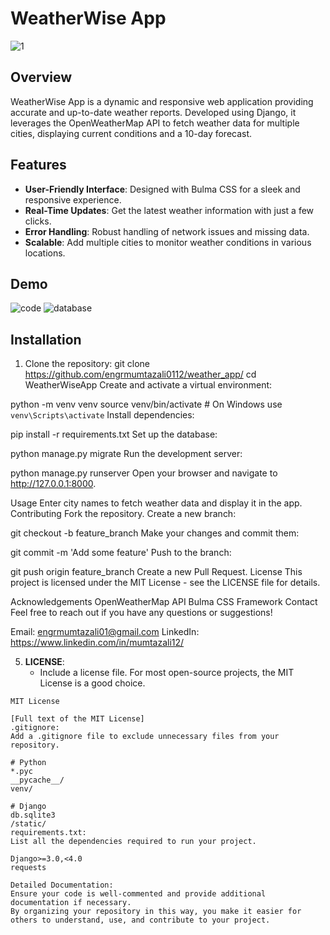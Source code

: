 # WeatherWise App

![1](https://github.com/engrmumtazali0112/weather_app/assets/156393630/1137af63-4f49-4717-a98a-45980429a68f)


## Overview
WeatherWise App is a dynamic and responsive web application providing accurate and up-to-date weather reports. Developed using Django, it leverages the OpenWeatherMap API to fetch weather data for multiple cities, displaying current conditions and a 10-day forecast.

## Features
- **User-Friendly Interface**: Designed with Bulma CSS for a sleek and responsive experience.
- **Real-Time Updates**: Get the latest weather information with just a few clicks.
- **Error Handling**: Robust handling of network issues and missing data.
- **Scalable**: Add multiple cities to monitor weather conditions in various locations.

## Demo
![code](https://github.com/engrmumtazali0112/weather_app/assets/156393630/c6592775-eb85-4cb5-8342-feb35e3a6789)
![database](https://github.com/engrmumtazali0112/weather_app/assets/156393630/9c2aa10a-15c5-46de-b826-5ff4a8e19729)



## Installation

1. Clone the repository:
   git clone https://github.com/engrmumtazali0112/weather_app/
   cd WeatherWiseApp
   Create and activate a virtual environment:


python -m venv venv
source venv/bin/activate  # On Windows use `venv\Scripts\activate`
Install dependencies:


pip install -r requirements.txt
Set up the database:


python manage.py migrate
Run the development server:

python manage.py runserver
Open your browser and navigate to http://127.0.0.1:8000.

Usage
Enter city names to fetch weather data and display it in the app.
Contributing
Fork the repository.
Create a new branch:

git checkout -b feature_branch
Make your changes and commit them:

git commit -m 'Add some feature'
Push to the branch:

git push origin feature_branch
Create a new Pull Request.
License
This project is licensed under the MIT License - see the LICENSE file for details.

Acknowledgements
OpenWeatherMap API
Bulma CSS Framework
Contact
Feel free to reach out if you have any questions or suggestions!

Email: engrmumtazali01@gmail.com
LinkedIn: https://www.linkedin.com/in/mumtazali12/

5. **LICENSE**:
   - Include a license file. For most open-source projects, the MIT License is a good choice.

```plaintext
MIT License

[Full text of the MIT License]
.gitignore:
Add a .gitignore file to exclude unnecessary files from your repository.

# Python
*.pyc
__pycache__/
venv/

# Django
db.sqlite3
/static/
requirements.txt:
List all the dependencies required to run your project.

Django>=3.0,<4.0
requests

Detailed Documentation:
Ensure your code is well-commented and provide additional documentation if necessary.
By organizing your repository in this way, you make it easier for others to understand, use, and contribute to your project.
